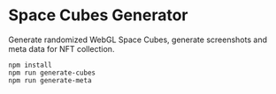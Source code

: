 # Space Cubes Generator

Generate randomized WebGL Space Cubes, generate screenshots and meta data for NFT collection.

```
npm install
npm run generate-cubes
npm run generate-meta
```
